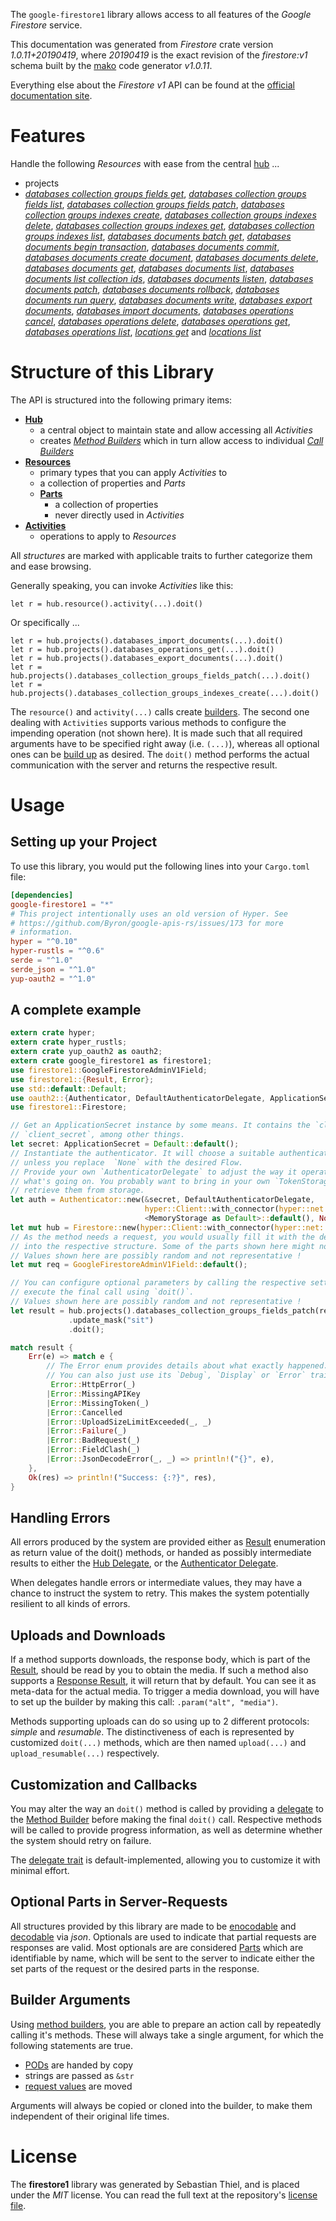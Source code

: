 <!---
DO NOT EDIT !
This file was generated automatically from 'src/mako/api/README.md.mako'
DO NOT EDIT !
-->
The `google-firestore1` library allows access to all features of the *Google Firestore* service.

This documentation was generated from *Firestore* crate version *1.0.11+20190419*, where *20190419* is the exact revision of the *firestore:v1* schema built by the [mako](http://www.makotemplates.org/) code generator *v1.0.11*.

Everything else about the *Firestore* *v1* API can be found at the
[official documentation site](https://cloud.google.com/firestore).
# Features

Handle the following *Resources* with ease from the central [hub](https://docs.rs/google-firestore1/1.0.11+20190419/google_firestore1/struct.Firestore.html) ... 

* projects
 * [*databases collection groups fields get*](https://docs.rs/google-firestore1/1.0.11+20190419/google_firestore1/struct.ProjectDatabaseCollectionGroupFieldGetCall.html), [*databases collection groups fields list*](https://docs.rs/google-firestore1/1.0.11+20190419/google_firestore1/struct.ProjectDatabaseCollectionGroupFieldListCall.html), [*databases collection groups fields patch*](https://docs.rs/google-firestore1/1.0.11+20190419/google_firestore1/struct.ProjectDatabaseCollectionGroupFieldPatchCall.html), [*databases collection groups indexes create*](https://docs.rs/google-firestore1/1.0.11+20190419/google_firestore1/struct.ProjectDatabaseCollectionGroupIndexeCreateCall.html), [*databases collection groups indexes delete*](https://docs.rs/google-firestore1/1.0.11+20190419/google_firestore1/struct.ProjectDatabaseCollectionGroupIndexeDeleteCall.html), [*databases collection groups indexes get*](https://docs.rs/google-firestore1/1.0.11+20190419/google_firestore1/struct.ProjectDatabaseCollectionGroupIndexeGetCall.html), [*databases collection groups indexes list*](https://docs.rs/google-firestore1/1.0.11+20190419/google_firestore1/struct.ProjectDatabaseCollectionGroupIndexeListCall.html), [*databases documents batch get*](https://docs.rs/google-firestore1/1.0.11+20190419/google_firestore1/struct.ProjectDatabaseDocumentBatchGetCall.html), [*databases documents begin transaction*](https://docs.rs/google-firestore1/1.0.11+20190419/google_firestore1/struct.ProjectDatabaseDocumentBeginTransactionCall.html), [*databases documents commit*](https://docs.rs/google-firestore1/1.0.11+20190419/google_firestore1/struct.ProjectDatabaseDocumentCommitCall.html), [*databases documents create document*](https://docs.rs/google-firestore1/1.0.11+20190419/google_firestore1/struct.ProjectDatabaseDocumentCreateDocumentCall.html), [*databases documents delete*](https://docs.rs/google-firestore1/1.0.11+20190419/google_firestore1/struct.ProjectDatabaseDocumentDeleteCall.html), [*databases documents get*](https://docs.rs/google-firestore1/1.0.11+20190419/google_firestore1/struct.ProjectDatabaseDocumentGetCall.html), [*databases documents list*](https://docs.rs/google-firestore1/1.0.11+20190419/google_firestore1/struct.ProjectDatabaseDocumentListCall.html), [*databases documents list collection ids*](https://docs.rs/google-firestore1/1.0.11+20190419/google_firestore1/struct.ProjectDatabaseDocumentListCollectionIdCall.html), [*databases documents listen*](https://docs.rs/google-firestore1/1.0.11+20190419/google_firestore1/struct.ProjectDatabaseDocumentListenCall.html), [*databases documents patch*](https://docs.rs/google-firestore1/1.0.11+20190419/google_firestore1/struct.ProjectDatabaseDocumentPatchCall.html), [*databases documents rollback*](https://docs.rs/google-firestore1/1.0.11+20190419/google_firestore1/struct.ProjectDatabaseDocumentRollbackCall.html), [*databases documents run query*](https://docs.rs/google-firestore1/1.0.11+20190419/google_firestore1/struct.ProjectDatabaseDocumentRunQueryCall.html), [*databases documents write*](https://docs.rs/google-firestore1/1.0.11+20190419/google_firestore1/struct.ProjectDatabaseDocumentWriteCall.html), [*databases export documents*](https://docs.rs/google-firestore1/1.0.11+20190419/google_firestore1/struct.ProjectDatabaseExportDocumentCall.html), [*databases import documents*](https://docs.rs/google-firestore1/1.0.11+20190419/google_firestore1/struct.ProjectDatabaseImportDocumentCall.html), [*databases operations cancel*](https://docs.rs/google-firestore1/1.0.11+20190419/google_firestore1/struct.ProjectDatabaseOperationCancelCall.html), [*databases operations delete*](https://docs.rs/google-firestore1/1.0.11+20190419/google_firestore1/struct.ProjectDatabaseOperationDeleteCall.html), [*databases operations get*](https://docs.rs/google-firestore1/1.0.11+20190419/google_firestore1/struct.ProjectDatabaseOperationGetCall.html), [*databases operations list*](https://docs.rs/google-firestore1/1.0.11+20190419/google_firestore1/struct.ProjectDatabaseOperationListCall.html), [*locations get*](https://docs.rs/google-firestore1/1.0.11+20190419/google_firestore1/struct.ProjectLocationGetCall.html) and [*locations list*](https://docs.rs/google-firestore1/1.0.11+20190419/google_firestore1/struct.ProjectLocationListCall.html)




# Structure of this Library

The API is structured into the following primary items:

* **[Hub](https://docs.rs/google-firestore1/1.0.11+20190419/google_firestore1/struct.Firestore.html)**
    * a central object to maintain state and allow accessing all *Activities*
    * creates [*Method Builders*](https://docs.rs/google-firestore1/1.0.11+20190419/google_firestore1/trait.MethodsBuilder.html) which in turn
      allow access to individual [*Call Builders*](https://docs.rs/google-firestore1/1.0.11+20190419/google_firestore1/trait.CallBuilder.html)
* **[Resources](https://docs.rs/google-firestore1/1.0.11+20190419/google_firestore1/trait.Resource.html)**
    * primary types that you can apply *Activities* to
    * a collection of properties and *Parts*
    * **[Parts](https://docs.rs/google-firestore1/1.0.11+20190419/google_firestore1/trait.Part.html)**
        * a collection of properties
        * never directly used in *Activities*
* **[Activities](https://docs.rs/google-firestore1/1.0.11+20190419/google_firestore1/trait.CallBuilder.html)**
    * operations to apply to *Resources*

All *structures* are marked with applicable traits to further categorize them and ease browsing.

Generally speaking, you can invoke *Activities* like this:

```Rust,ignore
let r = hub.resource().activity(...).doit()
```

Or specifically ...

```ignore
let r = hub.projects().databases_import_documents(...).doit()
let r = hub.projects().databases_operations_get(...).doit()
let r = hub.projects().databases_export_documents(...).doit()
let r = hub.projects().databases_collection_groups_fields_patch(...).doit()
let r = hub.projects().databases_collection_groups_indexes_create(...).doit()
```

The `resource()` and `activity(...)` calls create [builders][builder-pattern]. The second one dealing with `Activities` 
supports various methods to configure the impending operation (not shown here). It is made such that all required arguments have to be 
specified right away (i.e. `(...)`), whereas all optional ones can be [build up][builder-pattern] as desired.
The `doit()` method performs the actual communication with the server and returns the respective result.

# Usage

## Setting up your Project

To use this library, you would put the following lines into your `Cargo.toml` file:

```toml
[dependencies]
google-firestore1 = "*"
# This project intentionally uses an old version of Hyper. See
# https://github.com/Byron/google-apis-rs/issues/173 for more
# information.
hyper = "^0.10"
hyper-rustls = "^0.6"
serde = "^1.0"
serde_json = "^1.0"
yup-oauth2 = "^1.0"
```

## A complete example

```Rust
extern crate hyper;
extern crate hyper_rustls;
extern crate yup_oauth2 as oauth2;
extern crate google_firestore1 as firestore1;
use firestore1::GoogleFirestoreAdminV1Field;
use firestore1::{Result, Error};
use std::default::Default;
use oauth2::{Authenticator, DefaultAuthenticatorDelegate, ApplicationSecret, MemoryStorage};
use firestore1::Firestore;

// Get an ApplicationSecret instance by some means. It contains the `client_id` and 
// `client_secret`, among other things.
let secret: ApplicationSecret = Default::default();
// Instantiate the authenticator. It will choose a suitable authentication flow for you, 
// unless you replace  `None` with the desired Flow.
// Provide your own `AuthenticatorDelegate` to adjust the way it operates and get feedback about 
// what's going on. You probably want to bring in your own `TokenStorage` to persist tokens and
// retrieve them from storage.
let auth = Authenticator::new(&secret, DefaultAuthenticatorDelegate,
                              hyper::Client::with_connector(hyper::net::HttpsConnector::new(hyper_rustls::TlsClient::new())),
                              <MemoryStorage as Default>::default(), None);
let mut hub = Firestore::new(hyper::Client::with_connector(hyper::net::HttpsConnector::new(hyper_rustls::TlsClient::new())), auth);
// As the method needs a request, you would usually fill it with the desired information
// into the respective structure. Some of the parts shown here might not be applicable !
// Values shown here are possibly random and not representative !
let mut req = GoogleFirestoreAdminV1Field::default();

// You can configure optional parameters by calling the respective setters at will, and
// execute the final call using `doit()`.
// Values shown here are possibly random and not representative !
let result = hub.projects().databases_collection_groups_fields_patch(req, "name")
             .update_mask("sit")
             .doit();

match result {
    Err(e) => match e {
        // The Error enum provides details about what exactly happened.
        // You can also just use its `Debug`, `Display` or `Error` traits
         Error::HttpError(_)
        |Error::MissingAPIKey
        |Error::MissingToken(_)
        |Error::Cancelled
        |Error::UploadSizeLimitExceeded(_, _)
        |Error::Failure(_)
        |Error::BadRequest(_)
        |Error::FieldClash(_)
        |Error::JsonDecodeError(_, _) => println!("{}", e),
    },
    Ok(res) => println!("Success: {:?}", res),
}

```
## Handling Errors

All errors produced by the system are provided either as [Result](https://docs.rs/google-firestore1/1.0.11+20190419/google_firestore1/enum.Result.html) enumeration as return value of 
the doit() methods, or handed as possibly intermediate results to either the 
[Hub Delegate](https://docs.rs/google-firestore1/1.0.11+20190419/google_firestore1/trait.Delegate.html), or the [Authenticator Delegate](https://docs.rs/yup-oauth2/*/yup_oauth2/trait.AuthenticatorDelegate.html).

When delegates handle errors or intermediate values, they may have a chance to instruct the system to retry. This 
makes the system potentially resilient to all kinds of errors.

## Uploads and Downloads
If a method supports downloads, the response body, which is part of the [Result](https://docs.rs/google-firestore1/1.0.11+20190419/google_firestore1/enum.Result.html), should be
read by you to obtain the media.
If such a method also supports a [Response Result](https://docs.rs/google-firestore1/1.0.11+20190419/google_firestore1/trait.ResponseResult.html), it will return that by default.
You can see it as meta-data for the actual media. To trigger a media download, you will have to set up the builder by making
this call: `.param("alt", "media")`.

Methods supporting uploads can do so using up to 2 different protocols: 
*simple* and *resumable*. The distinctiveness of each is represented by customized 
`doit(...)` methods, which are then named `upload(...)` and `upload_resumable(...)` respectively.

## Customization and Callbacks

You may alter the way an `doit()` method is called by providing a [delegate](https://docs.rs/google-firestore1/1.0.11+20190419/google_firestore1/trait.Delegate.html) to the 
[Method Builder](https://docs.rs/google-firestore1/1.0.11+20190419/google_firestore1/trait.CallBuilder.html) before making the final `doit()` call. 
Respective methods will be called to provide progress information, as well as determine whether the system should 
retry on failure.

The [delegate trait](https://docs.rs/google-firestore1/1.0.11+20190419/google_firestore1/trait.Delegate.html) is default-implemented, allowing you to customize it with minimal effort.

## Optional Parts in Server-Requests

All structures provided by this library are made to be [enocodable](https://docs.rs/google-firestore1/1.0.11+20190419/google_firestore1/trait.RequestValue.html) and 
[decodable](https://docs.rs/google-firestore1/1.0.11+20190419/google_firestore1/trait.ResponseResult.html) via *json*. Optionals are used to indicate that partial requests are responses 
are valid.
Most optionals are are considered [Parts](https://docs.rs/google-firestore1/1.0.11+20190419/google_firestore1/trait.Part.html) which are identifiable by name, which will be sent to 
the server to indicate either the set parts of the request or the desired parts in the response.

## Builder Arguments

Using [method builders](https://docs.rs/google-firestore1/1.0.11+20190419/google_firestore1/trait.CallBuilder.html), you are able to prepare an action call by repeatedly calling it's methods.
These will always take a single argument, for which the following statements are true.

* [PODs][wiki-pod] are handed by copy
* strings are passed as `&str`
* [request values](https://docs.rs/google-firestore1/1.0.11+20190419/google_firestore1/trait.RequestValue.html) are moved

Arguments will always be copied or cloned into the builder, to make them independent of their original life times.

[wiki-pod]: http://en.wikipedia.org/wiki/Plain_old_data_structure
[builder-pattern]: http://en.wikipedia.org/wiki/Builder_pattern
[google-go-api]: https://github.com/google/google-api-go-client

# License
The **firestore1** library was generated by Sebastian Thiel, and is placed 
under the *MIT* license.
You can read the full text at the repository's [license file][repo-license].

[repo-license]: https://github.com/Byron/google-apis-rsblob/master/LICENSE.md
